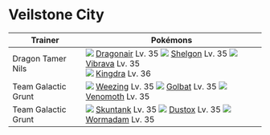 # Veilstone City

Trainer                    | Pokémons
---                        | ---
Dragon Tamer Nils          | ![][148]  [Dragonair] Lv. 35  ![][372]  [Shelgon] Lv. 35  ![][329]  [Vibrava] Lv. 35 <br> ![][230]  [Kingdra] Lv. 36
Team Galactic Grunt        | ![][110]  [Weezing] Lv. 35  ![][042]  [Golbat] Lv. 35  ![][049]  [Venomoth] Lv. 35
Team Galactic Grunt        | ![][435]  [Skuntank] Lv. 35  ![][269]  [Dustox] Lv. 35  ![][413]  [Wormadam] Lv. 35


[Golbat]: /pokemon_changes/042/
[Venomoth]: /pokemon_changes/049/
[Weezing]: /pokemon_changes/110/
[Dragonair]: /pokemon_changes/148/
[Kingdra]: /pokemon_changes/230/
[Dustox]: /pokemon_changes/269/
[Vibrava]: /pokemon_changes/329/
[Shelgon]: /pokemon_changes/372/
[Wormadam]: /pokemon_changes/413/
[Skuntank]: /pokemon_changes/435/
[042]: /img/pokemon/042.png
[049]: /img/pokemon/049.png
[110]: /img/pokemon/110.png
[148]: /img/pokemon/148.png
[230]: /img/pokemon/230.png
[269]: /img/pokemon/269.png
[329]: /img/pokemon/329.png
[372]: /img/pokemon/372.png
[413]: /img/pokemon/413.png
[435]: /img/pokemon/435.png
